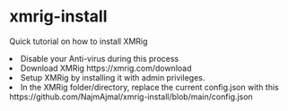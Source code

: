 # xmrig-install
Quick tutorial on how to install XMRig


<li>Disable your Anti-virus during this process</li>
<li>Download XMRig https://xmrig.com/download</li>
<li>Setup XMRig by installing it with admin privileges.</li>
<li>In the XMRig folder/directory, replace the current config.json with this https://github.com/NajmAjmal/xmrig-install/blob/main/config.json</li>
